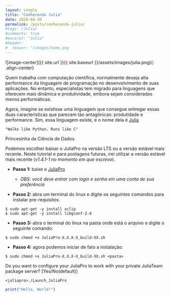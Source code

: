 ```yaml
---
layout: single
title: "Conhecendo Julia"
date: 2020-04-30
permalink: /posts/conhecendo-julia/
#tags: [Julia]
#comments: true
#excerpt: "Julia"
#header:
#  teaser: "/images/home.png
---
```


![image-center]({{ site.url }}{{ site.baseurl }}/assets/images/julia.png){: .align-center}

<p style='text-align: justify;'> 

Quem trabalha com computação científica, normalmente deseja alta performance da linguagem de programação no desenvolvimento de suas aplicações. No entanto, especialistas tem migrado para linguagens que oferecem mais dinâmica e produtividade, embora sejam consideradas menos performáticas.</p>

<p style='text-align: justify;'> 

Agora, imagine se existisse uma linguagem que consegue entregar essas duas características que parecem tão antagônicas: produtidade e performance. Sim, essa linguagem existe, e o nome dela é <a href="https://julialang.org/" target="_blank">Julia</a></p>

```
"Walks like Python. Runs like C"
```

Princesinha da Ciência de Dados

Podemos escolher baixar o JuliaPro na versão LTS ou a versão estável mais recente. Neste tutorial e para postagens futuras, irei utilizar a versão estável mais recente (*v1.4.1-1 no momento em que escrevo*).



- **Passo 1:** baixe o <a href="https://juliacomputing.com/products/juliapro" target="_blank">JuliaPro</a>
  - *OBS: você deve entrar com login e senha em uma conta de sua preferência*

- **Passo 2:** abra um terminal do linux e digite os seguintes comandos para instalar pre-requisitos.

 ```
 $ sudo apt-get -y install xclip
 $ sudo apt-get -y install libgconf-2-4
 ```

- **Passo 3:** abra o terminal do linux na pasta onde está o arquivo e digite o seguinte comando:

 ```
 $ sudo chmod +x JuliaPro-X.X.X-X_build-XX.sh
 ```
 - **Passo 4:** agora podemos iniciar de fato a instalação:

 ```
 $ sudo chmod +x JuliaPro-X.X.X-X_build-XX.sh <pasta>
 ```
 Do you want to configure your JuliaPro to work with your private JuliaTeam package server? [Yes/No(default)]

 ```
 <juliapro>./Launch_JuliaPro
 ```


 ```julia
 print("Hello, World!")
 ```